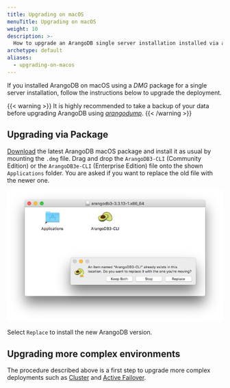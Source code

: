 ```yaml
---
title: Upgrading on macOS
menuTitle: Upgrading on macOS
weight: 10
description: >-
  How to upgrade an ArangoDB single server installation installed via a DMG package
archetype: default
aliases:
  - upgrading-on-macos
---
```

If you installed ArangoDB on macOS using a _DMG_ package for a single server
installation, follow the instructions below to upgrade the deployment.

{{< warning >}}
It is highly recommended to take a backup of your data before upgrading ArangoDB
using [_arangodump_](../../../components/tools/arangodump/_index.md).
{{< /warning >}}

## Upgrading via Package

[Download](https://www.arangodb.com/download/) the latest
ArangoDB macOS package and install it as usual by mounting the `.dmg` file.
Drag and drop the `ArangoDB3-CLI` (Community Edition) or the `ArangoDB3e-CLI`
(Enterprise Edition) file onto the shown `Applications` folder.
You are asked if you want to replace the old file with the newer one.

![MacOSUpgrade](../../../../images/MacOSUpgrade.png) 

Select `Replace` to install the new ArangoDB version.

## Upgrading more complex environments

The procedure described above is a first step to upgrade more complex
deployments such as
[Cluster](../../../deploy/cluster/_index.md)
and [Active Failover](../../../deploy/active-failover/_index.md).
